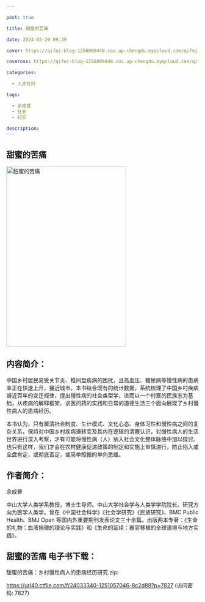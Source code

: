 ```yaml
---

post: true

title: 甜蜜的苦痛

date: 2024-05-29 09:39

cover: https://qifei-blog-1256009448.cos.ap-chengdu.myqcloud.com/qifei-blog/65d705829f345e8d03944d2b.jpg

coveross: https://qifei-blog-1256009448.cos.ap-chengdu.myqcloud.com/qifei-blog/65d705829f345e8d03944d2b.jpg

categories:

  - 人文社科

tags:

  - 余成普
  - 社会
  - 纪实

description:
---
```




## 甜蜜的苦痛
<img alt="甜蜜的苦痛 " class="aligncenter loaded" data-was-processed="true" decoding="async" fetchpriority="high" height="471" src="https://qifei-blog-1256009448.cos.ap-chengdu.myqcloud.com/qifei-blog/65d705829f345e8d03944d2b.jpg " style="cursor: zoom-in;" width="314"/>

## 内容简介：

中国乡村居民易受关节炎、椎间盘疾病的困扰，且高血压、糖尿病等慢性病的患病率正在快速上升，接近城市。本书结合既有的统计数据，系统梳理了中国乡村疾病谱近百年的变迁规律，提出慢性病的社会类型学，进而以一个村寨的民族志为基础，从疾病的解释框架、求医问药的实践和日常的道德生活三个面向展现了乡村慢性病人的患病经历。

本书认为，只有厘清社会制度、生计模式、文化心态、身体习性和慢性病之间的复杂关系，保持对中国乡村疾病谱转变及其内在逻辑的清醒认识，对慢性病人的生活世界进行深入考察，才有可能将慢性病（人）纳入社会文化整体脉络中加以探讨。也只有这样，我们才会在农村健康促进政策的制定和实施上审慎进行，防止陷入或全盘肯定，或彻底否定，或简单照搬的单向思维。

## 作者简介：

余成普

中山大学人类学系教授，博士生导师。中山大学社会学与人类学学院院长。研究方向为医学人类学。曾在《中国社会科学》《社会学研究》《民族研究》、BMC Public Health、BMJ Open 等国内外重要期刊发表论文三十余篇。出版两本专著：《生命的礼物：血液捐赠的理论与实践》和《生命的延续：器官移植的全球语境与地方实践》。

## 甜蜜的苦痛 电子书下载：



甜蜜的苦痛：乡村慢性病人的患病经历研究.zip: 

https://url40.ctfile.com/f/24033340-1251057046-8c2d89?p=7827 (访问密码: 7827)
